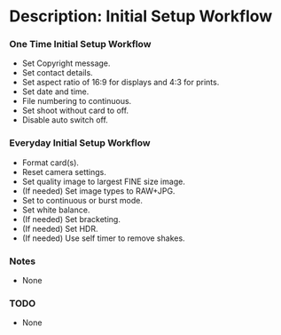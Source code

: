 # Description: Initial Setup Workflow

### One Time Initial Setup Workflow
- Set Copyright message.
- Set contact details.
- Set aspect ratio of 16:9 for displays and 4:3 for prints.
- Set date and time.
- File numbering to continuous.
- Set shoot without card to off.
- Disable auto switch off.

### Everyday Initial Setup Workflow
- Format card(s).
- Reset camera settings.
- Set quality image to largest FINE size image.
- (If needed) Set image types to RAW+JPG.
- Set to continuous or burst mode.
- Set white balance.
- (If needed) Set bracketing.
- (If needed) Set HDR.
- (If needed) Use self timer to remove shakes.

### Notes
* None

### TODO
* None
